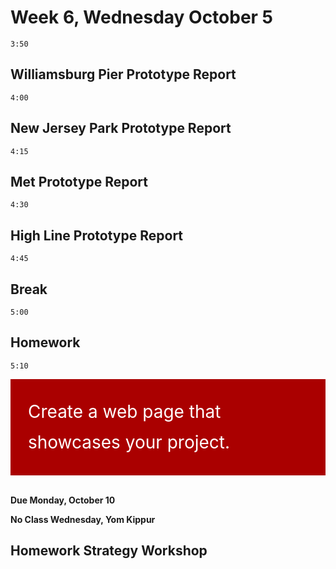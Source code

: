 # Week 6, Wednesday October 5

`3:50`


## Williamsburg Pier Prototype Report
`4:00`

## New Jersey Park Prototype Report
`4:15`

## Met Prototype Report
`4:30`

## High Line Prototype Report
`4:45`

## Break
`5:00`

## Homework
`5:10`


<div class="callout red">Create a web page that showcases your project.
</div>
<br/>

**Due Monday, October 10**

**No Class Wednesday, Yom Kippur**

## Homework Strategy Workshop

<style>
.callout
{
    white-space: pre-wrap;
    font-size: 2em;
    color: black;
    background: #DDD;
    padding: 1em;
    line-height: 1.75;
    text-align: left;
}
.callout.red
{
    color: white;
    background: #A00;
}
</style>
